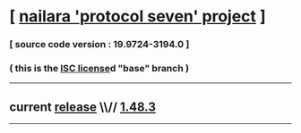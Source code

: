 
# [ [nailara 'protocol seven' project](http://src.nailara.net/) ]

### [ source code version : 19.9724-3194.0 ]

### ( this is the [ISC license](license)d "base" branch )
---
## current [release](https://github.com/anotherlink/nailara/releases) \\\\// [1.48.3](https://github.com/anotherlink/nailara/releases/tag/1.48.3)
---

